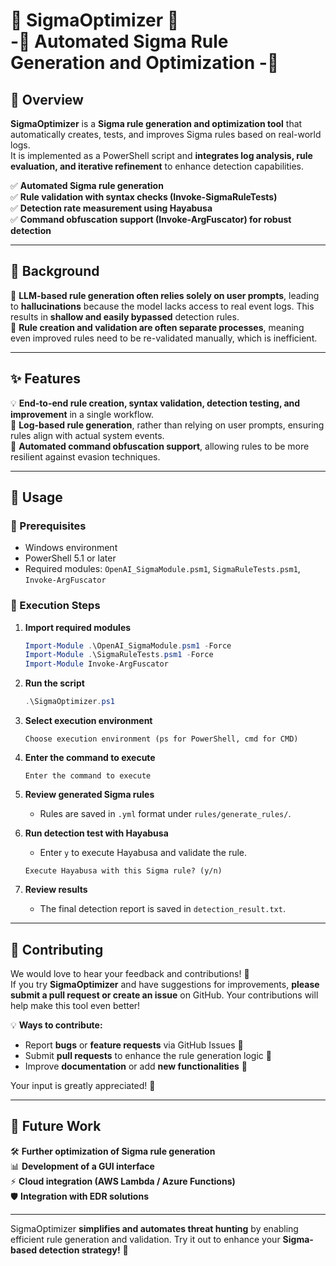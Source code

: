 # 🚀 SigmaOptimizer 🚀 <br> -📌 Automated Sigma Rule Generation and Optimization -📌  

## 🎯 Overview  
**SigmaOptimizer** is a **Sigma rule generation and optimization tool** that automatically creates, tests, and improves Sigma rules based on real-world logs.  
It is implemented as a PowerShell script and **integrates log analysis, rule evaluation, and iterative refinement** to enhance detection capabilities.  

✅ **Automated Sigma rule generation**  
✅ **Rule validation with syntax checks (Invoke-SigmaRuleTests)**  
✅ **Detection rate measurement using Hayabusa**  
✅ **Command obfuscation support (Invoke-ArgFuscator) for robust detection**  

---

## 📜 Background  
🔹 **LLM-based rule generation often relies solely on user prompts**, leading to **hallucinations** because the model lacks access to real event logs. This results in **shallow and easily bypassed** detection rules.  
🔹 **Rule creation and validation are often separate processes**, meaning even improved rules need to be re-validated manually, which is inefficient.  

---

## ✨ Features  
💡 **End-to-end rule creation, syntax validation, detection testing, and improvement** in a single workflow.  
📂 **Log-based rule generation**, rather than relying on user prompts, ensuring rules align with actual system events.  
🔄 **Automated command obfuscation support**, allowing rules to be more resilient against evasion techniques.  

---

## 🚀 Usage  
### 🔧 Prerequisites  
- Windows environment  
- PowerShell 5.1 or later  
- Required modules: `OpenAI_SigmaModule.psm1`, `SigmaRuleTests.psm1`, `Invoke-ArgFuscator`  

### 🏁 Execution Steps  
1. **Import required modules**  
    ```powershell
    Import-Module .\OpenAI_SigmaModule.psm1 -Force
    Import-Module .\SigmaRuleTests.psm1 -Force
    Import-Module Invoke-ArgFuscator
    ```

2. **Run the script**  
    ```powershell
    .\SigmaOptimizer.ps1
    ```

3. **Select execution environment**  
    ```
    Choose execution environment (ps for PowerShell, cmd for CMD)
    ```

4. **Enter the command to execute**  
    ```
    Enter the command to execute
    ```

5. **Review generated Sigma rules**  
    - Rules are saved in `.yml` format under `rules/generate_rules/`.  

6. **Run detection test with Hayabusa**  
    - Enter `y` to execute Hayabusa and validate the rule.  
    ```
    Execute Hayabusa with this Sigma rule? (y/n)
    ```

7. **Review results**  
    - The final detection report is saved in `detection_result.txt`.  

---
## 🤝 Contributing  
We would love to hear your feedback and contributions! 🚀  
If you try **SigmaOptimizer** and have suggestions for improvements, **please submit a pull request or create an issue** on GitHub. Your contributions will help make this tool even better!  

💡 **Ways to contribute:**  
- Report **bugs** or **feature requests** via GitHub Issues 🐛  
- Submit **pull requests** to enhance the rule generation logic 🔧  
- Improve **documentation** or add **new functionalities** 📝  

Your input is greatly appreciated! 🙌

---
## 🔮 Future Work  
🛠 **Further optimization of Sigma rule generation**  
📊 **Development of a GUI interface**  
⚡ **Cloud integration (AWS Lambda / Azure Functions)**  
🛡 **Integration with EDR solutions**  

---

SigmaOptimizer **simplifies and automates threat hunting** by enabling efficient rule generation and validation. Try it out to enhance your **Sigma-based detection strategy!** 🚀

